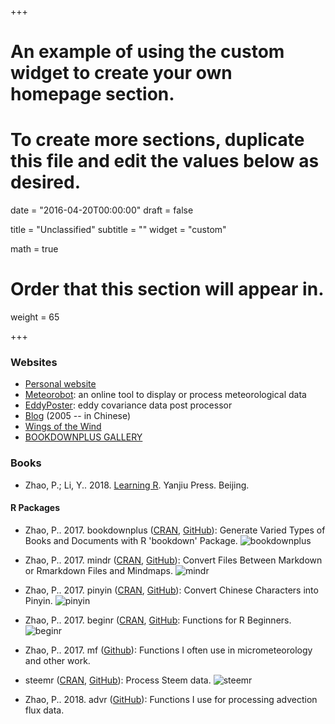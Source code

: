 +++
# An example of using the custom widget to create your own homepage section.
# To create more sections, duplicate this file and edit the values below as desired.

date = "2016-04-20T00:00:00"
draft = false

title = "Unclassified"
subtitle = ""
widget = "custom"

math = true

# Order that this section will appear in.
weight = 65

+++

### Websites

- [Personal website](https://pzhao.org)
- [Meteorobot](https://sciwis.shinyapps.io/meteorobot/): an online tool to display or process meteorological data
- [EddyPoster](https://sciwis.shinyapps.io/eddyposter/): eddy covariance data post processor
- [Blog](http://dapengde.com) (2005 -- in Chinese)
- [Wings of the Wind](https://zhaopian.netlify.com)
- [BOOKDOWNPLUS GALLERY](https://bookdownplus.netlify.com/portfolio/)

### Books

- Zhao, P.; Li, Y.. 2018. [Learning R](http://xuer.pzhao.org/). Yanjiu Press. Beijing. 


#### R Packages

- Zhao, P.. 2017. bookdownplus ([CRAN](https://CRAN.R-project.org/package=bookdownplus), [GitHub](https://github.com/pzhaonet/bookdownplus)): Generate Varied Types of Books and Documents with R 'bookdown' Package. 
![bookdownplus](http://cranlogs.r-pkg.org/badges/grand-total/bookdownplus)

- Zhao, P.. 2017. mindr ([CRAN](https://CRAN.R-project.org/package=mindr), [GitHub](https://github.com/pzhaonet/mindr)): Convert Files Between Markdown or Rmarkdown Files and Mindmaps.
![mindr](http://cranlogs.r-pkg.org/badges/grand-total/mindr)

- Zhao, P.. 2017. pinyin ([CRAN](https://CRAN.R-project.org/package=pinyin), [GitHub](https://github.com/pzhaonet/pinyin)): Convert Chinese Characters into Pinyin.
![pinyin](http://cranlogs.r-pkg.org/badges/grand-total/pinyin)

- Zhao, P.. 2017. beginr ([CRAN](https://CRAN.R-project.org/package=beginr), [GitHub](https://github.com/pzhaonet/beginr): Functions for R Beginners.
![beginr](http://cranlogs.r-pkg.org/badges/grand-total/beginr)

- Zhao, P.. 2017. mf ([Github](https://github.com/pzhaonet/mf)): Functions I often use in micrometeorology and other work.

- steemr ([CRAN](https://CRAN.R-project.org/package=steemr), [GitHub](https://github.com/pzhaonet/steemr)): Process Steem data.
![steemr](https://cranlogs.r-pkg.org/badges/grand-total/steemr)

- Zhao, P.. 2018. advr ([GitHub](https://github.com/pzhaonet/advr)): Functions I use for processing advection  flux data.
